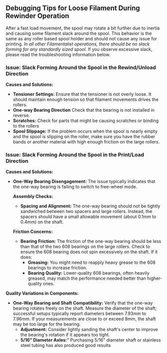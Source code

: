 ## Debugging Tips for Loose Filament During Rewinder Operation

After a fast load movement, the spool may rotate a bit further due to inertia and causing some filament slack around the spool. This behavior is the same as any roller based spool holder and should not cause any issue for printing. 
*In all other Filamentalist operations, there should be no slack forming for any standardly sized spool.*
If you observe excessive slack, please read the troubleshooting information below.


### Issue: Slack Forming Around the Spool in the Rewind/Unload Direction

**Causes and Solutions:**
- **Tensioner Settings:** Ensure that the tensioner is not overly loose. It should maintain enough tension so that filament movements drives the rollers.
- **One-way Bearing Direction** Check that the bearing is not installed in reverse.  
- **Scratches:** Check for parts that might be causing scratches or binding to the rollers
- **Spool Slippage:** If the problem occurs when the spool is nearly empty and the spool is slipping on the roller, make sure you have the rubber bands or another material with high enough friction on the large rollers. 

### Issue: Slack Forming Around the Spool in the Print/Load Direction

**Causes and Solutions:**
- **One-Way Bearing Disengagement:** The issue typically indicates that the one-way bearing is failing to switch to free-wheel mode.
  
  **Assembly Checks:**
  - **Spacing and Alignment:** The one-way bearing should not be tightly sandwiched between two spacers and large rollers. Instead, the spacers should have a small allowable movement (about 0.1mm to 0.4mm) on the shaft.
  
  **Friction Concerns:**
  - **Bearing Friction:** The friction of the one-way bearing should be less than that of the two 608 bearings on the large rollers. Check to ensure the 608 bearing does not spin excessively on the shaft. If it does:
    - **Greasing:** You might need to reapply heavy grease to the 608 bearings to increase friction.
    - **Bearing Quality:** Lower-quality 608 bearings, often heavily greased, may match the performance needed better than higher-quality ones.

**Quality Variations in Components:**
- **One-Way Bearing and Shaft Compatibility:** Verify that the one-way bearing rotates freely on the shaft. Measure the diameter of the shaft; successful setups typically report diameters between 7.93mm to 7.96mm. If your measurements are close to or exceed 8mm, the shaft may be too large for the bearing.
  - **Adjustment:** Consider lightly sanding the shaft's center to improve the bearing's rotation if it appears too tight.
  - **5/16" Diameter Axles:**" Purchasing 5/16" diameter shaft or stainless steel tubing has also produced good results


